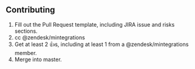 ## Contributing

1. Fill out the Pull Request template, including JIRA issue and risks sections.
2. cc @zendesk/mintegrations
3. Get at least 2 :+1:s, including at least 1 from a @zendesk/mintegrations member.
5. Merge into master.